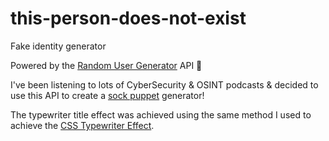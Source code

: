 # this-person-does-not-exist
Fake identity generator

Powered by the [Random User Generator](https://randomuser.me/documentation#pagination) API 👤

I've been listening to lots of CyberSecurity & OSINT podcasts & decided to use this API to create a [sock puppet](https://www.cybervie.com/blog/what-is-sock-puppets-in-osint-how-to-create-one/) generator!

The typewriter title effect was achieved using the same method I used to achieve the [CSS Typewriter Effect](https://codepen.io/alekzandriia/pen/QWmZdmX).

